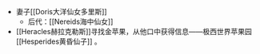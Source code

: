 - 妻子[[Doris大洋仙女多里斯]]
	- 后代：[[Nereids海中仙女]]
- [[Heracles赫拉克勒斯]]寻找金苹果，从他口中获得信息——极西世界苹果园 [[Hesperides黄昏仙子]] 。